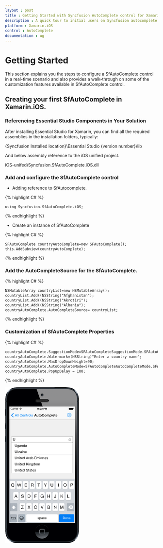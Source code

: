 ```yaml
---
layout : post
title : Getting Started with Syncfusion AutoComplete control for Xamarin.iOS
description : A quick tour to initial users on Syncfusion autocomplete control for Xamarin.iOS platform 
platform : Xamarin.iOS
control : AutoComplete
documentation : ug
---
```


# Getting Started

This section explains you the steps to configure a SfAutoComplete control in a real-time scenario and also provides a walk-through on some of the customization features available in SfAutoComplete control.


## Creating your first SfAutoComplete in Xamarin.iOS.

### Referencing Essential Studio Components in Your Solution

After installing Essential Studio for Xamarin, you can find all the required assemblies in the installation folders, typically:

{Syncfusion Installed location}\Essential Studio {version number}\lib

And below assembly reference to the iOS unified project.

iOS-unifed\Syncfusion.SfAutoComplete.iOS.dll

### Add and configure the SfAutoComplete control

* Adding reference to SfAutocomplete.

{% highlight C# %}

	using Syncfusion.SfAutoComplete.iOS; 

{% endhighlight %}

* Create an instance of SfAutoComplete

{% highlight C# %}

	SFAutoComplete countryAutoComplete=new SFAutoComplete(); 
	this.AddSubview(countryAutoComplete); 

{% endhighlight %}


### Add the AutoCompleteSource for the SfAutoComplete. 

{% highlight C# %}

	NSMutableArray countryList=new NSMutableArray();
	countryList.Add((NSString)"Afghanistan");
	countryList.Add((NSString)"Akrotiri");
	countryList.Add((NSString)"Albania"); 
	countryAutoComplete.AutoCompleteSource= countryList;

{% endhighlight %}

### Customization of SfAutoComplete Properties

{% highlight C# %}

	countryAutoComplete.SuggestionMode=SFAutoCompleteSuggestionMode.SFAutoCompleteSuggestionModeStartsWith;
	countryAutoComplete.Watermark=(NSString)"Enter a country name";
	countryAutoComplete.MaxDropDownHeight=90;
	countryAutoComplete.AutoCompleteMode=SFAutoCompleteAutoCompleteMode.SFAutoCompleteAutoCompleteModeSuggest; 
	countryAutoComplete.PopUpDelay = 100; 

{% endhighlight %}

![](images/gettingstarted.png)